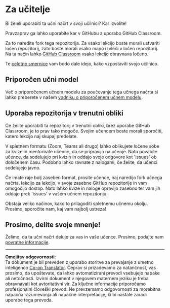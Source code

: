 <!--
CO_OP_TRANSLATOR_METADATA:
{
  "original_hash": "9fd36f5dc734203ee28b6cf2573e5eab",
  "translation_date": "2025-08-28T12:02:05+00:00",
  "source_file": "for-teachers.md",
  "language_code": "sl"
}
-->
# Za učitelje

Bi želeli uporabiti ta učni načrt v svoji učilnici? Kar izvolite!

Pravzaprav ga lahko uporabite kar v GitHubu z uporabo GitHub Classroom.

Za to naredite fork tega repozitorija. Za vsako lekcijo boste morali ustvariti ločen repozitorij, zato boste morali vsako mapo izvleči v ločen repozitorij. Na ta način lahko [GitHub Classroom](https://classroom.github.com/classrooms) vsako lekcijo obravnava ločeno.

Te [celotne smernice](https://github.blog/2020-03-18-set-up-your-digital-classroom-with-github-classroom/) vam bodo dale idejo, kako vzpostaviti svojo učilnico.

## Priporočen učni model

Več o priporočenem učnem modelu za poučevanje tega učnega načrta si lahko preberete v našem [vodniku o priporočenem učnem modelu](recommended-learning-model.md).

## Uporaba repozitorija v trenutni obliki

Če želite uporabiti ta repozitorij v trenutni obliki, brez uporabe GitHub Classroom, je to prav tako mogoče. Svojim učencem boste morali sporočiti, katero lekcijo naj skupaj predelate.

V spletnem formatu (Zoom, Teams ali drugo) lahko oblikujete ločene sobe za kvize in mentorirate učence, da se pripravijo na učenje. Nato povabite učence, da sodelujejo pri kvizih in oddajo svoje odgovore kot 'issues' ob določenem času. Podobno lahko ravnate z nalogami, če želite, da učenci sodelujejo javno.

Če imate raje bolj zaseben format, prosite učence, naj naredijo fork učnega načrta, lekcijo za lekcijo, v svoje zasebne GitHub repozitorije in vam omogočijo dostop. Nato lahko kvize in naloge opravijo zasebno ter vam jih oddajo prek 'issues' v vašem učnem repozitoriju.

Obstaja veliko načinov, kako to prilagoditi spletnemu učnemu okolju. Prosimo, sporočite nam, kaj vam najbolj ustreza!

## Prosimo, delite svoje mnenje!

Želimo, da ta učni načrt deluje za vas in vaše učence. Prosimo, podajte nam [povratne informacije](https://forms.microsoft.com/Pages/ResponsePage.aspx?id=v4j5cvGGr0GRqy180BHbR2humCsRZhxNuI79cm6n0hRUQzRVVU9VVlU5UlFLWTRLWlkyQUxORTg5WS4u).

---

**Omejitev odgovornosti**:  
Ta dokument je bil preveden z uporabo storitve za prevajanje z umetno inteligenco [Co-op Translator](https://github.com/Azure/co-op-translator). Čeprav si prizadevamo za natančnost, vas prosimo, da upoštevate, da lahko avtomatizirani prevodi vsebujejo napake ali netočnosti. Izvirni dokument v njegovem maternem jeziku je treba obravnavati kot avtoritativni vir. Za ključne informacije priporočamo profesionalni človeški prevod. Ne prevzemamo odgovornosti za morebitna napačna razumevanja ali napačne interpretacije, ki bi nastale zaradi uporabe tega prevoda.